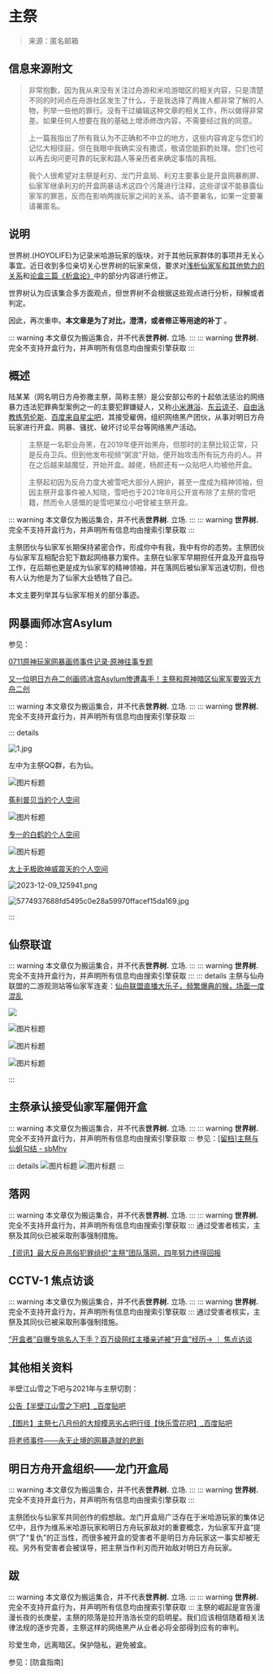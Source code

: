 # 主祭
> 来源：匿名邮箱

## 信息来源附文
> 非常抱歉，因为我从来没有关注过舟游和米哈游暗区的相关内容，只是清楚不同的时间点在舟游社区发生了什么，于是我选择了两拨人都非常了解的人物，列举一些他的罪行。没有干过编辑这种文章的相关工作，所以做得非常差。如果任何人想要在我的基础上增添修改内容，不需要经过我的同意。
>
> 上一篇我指出了所有我认为不正确和不中立的地方，这些内容肯定与您们的记忆大相径庭，但在我眼中我确实没有撒谎，敬请您能斟酌处理。您们也可以再去询问更可靠的玩家和路人等亲历者来确定事情的真相。
> 
> 我个人很希望对主祭是利刃、龙门开盒局、利刃主要事业是开盒网暴刷屏、仙家军继承利刃的开盒网暴话术这四个污蔑进行注释，这些谬误不能暴露仙家军的罪恶，反而在影响两拨玩家之间的关系。请不要署名，如果一定要署请署匿名。

## 说明
世界树.(HOYOLIFE)为记录米哈游玩家的版块，对于其他玩家群体的事项并无关心事宜。近日收到多位亲切关心世界树的玩家来信，要求对[浅析仙家军和其他势力的关系](../浅析仙家军和其他势力的关系.md)和[论盒三篇《析盒论》](../../文章/析盒论/论盒三篇《析盒论》.md)中的部分内容进行修正。

世界树认为应该集合多方面观点，但世界树不会根据这些观点进行分析，辩解或者判定。

因此，再次重申。**本文章是为了对比，澄清，或者修正等用途的补丁** 。

::: warning
本文章仅为搬运集合，并不代表**世界树.** 立场.
:::
::: warning
**世界树.** 完全不支持开盒行为，并声明所有信息均由搜索引擎获取
:::

## 概述

陆某某（网名明日方舟弥撒主祭，简称主祭）是公安部公布的十起依法惩治的网络暴力违法犯罪典型案例之一的主要犯罪嫌疑人，又称[小米淋浴](https://tieba.baidu.com/home/main?id=tb.1.cf1dc273.iR4bnVyrIkVXd5awVpk2HQ)、[东云谅子](https://tieba.baidu.com/home/main?id=tb.1.95fe0fbf.HfIWlIkUQdU1vqpiXx-oaA)、[自由泳教练劳伦斯](https://space.bilibili.com/298070404/)、[百度来自星尘吧](https://space.bilibili.com/676066921)，其接受雇佣，组织网络黑产团伙，从事对明日方舟玩家进行开盒、网暴、骚扰、破坏讨论平台等网络黑产活动。

> 主祭是一名职业舟黑，在2019年便开始黑舟，但那时的主祭比较正常，只是反舟卫兵。但到他发布视频“粥浪”开始，便开始攻击所有玩方舟的人。并在之后越来越魔怔，开始开盒。越佬，杨颜还有一众贴吧人均被他开盒。
> 
> 主祭起初因为反舟力度大被雪吧大部分人拥护，甚至一度成为精神领袖，但因主祭开盒事件被人知晓，雪吧也于2021年8月公开宣布除了主祭的雪吧籍，然而令人感慨的是雪吧某位小吧曾被主祭开盒。

::: warning
本文章仅为搬运集合，并不代表**世界树.** 立场.
:::
::: warning
**世界树.** 完全不支持开盒行为，并声明所有信息均由搜索引擎获取
:::

主祭团伙与仙家军长期保持紧密合作，形成你中有我，我中有你的态势。主祭团伙与仙家军互相配合犯下数起网络暴力案件。主祭在仙家军早期担任开盒及开盒指导工作，在后期也更是成为仙家军的精神领袖，并在落网后被仙家军迅速切割，但也有人认为他是为了仙家大业牺牲了自己。

本文主要列举其与仙家军相关的部分事迹。

## 网暴画师冰宫AsyIum

参见：

[0711原神玩家网暴画师事件记录·原神往事专题](https://zhuanlan.zhihu.com/p/542209491)

[又一位明日方舟二创画师冰宫AsyIum惨遭毒手！主祭和原神暗区仙家军要毁灭方舟二创](https://www.bilibili.com/read/cv17571809)

::: warning
本文章仅为搬运集合，并不代表**世界树.** 立场.
:::
::: warning
**世界树.** 完全不支持开盒行为，并声明所有信息均由搜索引擎获取
:::

::: details

![1.jpg](./263035335b7d3392033bf31352c6e7b229049c38.jpg)

左中为主祭QQ群，右为仙。

![图片标题](./08fd63266f4d830f772b97e278768c8c8efc0715.jpg)

[菟利普贝当的个人空间](https://space.bilibili.com/1627538246/)

![图片标题](./53462b13d059875aad8a566b8a0eb2178c342098.png)

[专一的白鹤的个人空间](https://space.bilibili.com/352121992)

![图片标题](./ee7a827112df4b19b6e69c32d6a0919f26b58109.png)

[太上无极欧神威震天的个人空间](https://space.bilibili.com/3546566591777099/)

![2023-12-09_125941.png](./a33e2f82f6a2fd11c68f54627ebd696712ec85d6.png)

![5774937688fd5495c0e28a59970ffacef15da169.jpg](./558406b074ce439cb8bd344f9d3de2884dfb273e.jpg)

:::

## 仙祭联谊
::: warning
本文章仅为搬运集合，并不代表**世界树.** 立场.
:::
::: warning
**世界树.** 完全不支持开盒行为，并声明所有信息均由搜索引擎获取
:::
::: details
主祭与仙舟联盟的二游观测站等仙家军连麦：[仙舟联盟直播大乐子，频繁爆典的猴，场面一度混乱](https://www.bilibili.com/video/BV1yM4y1j7C3)

![](./48b4fd053b5d3d9b52b9ee8c51de56ab3c3a0f2f.png)

![图片标题](./79cba64d09f86c764e9f97bc9bbc5506bfbc47fa.png)

![图片标题](./dffeeb6d5b4fa49355f9b49fc1265c29619e241b.png)

![图片标题](./仙祭合流2.png)

:::

## 主祭承认接受仙家军雇佣开盒
::: warning
本文章仅为搬运集合，并不代表**世界树.** 立场.
:::
::: warning
**世界树.** 完全不支持开盒行为，并声明所有信息均由搜索引擎获取
:::
参见：[[留档]主祭与仙蛆勾结 - sbMhy](https://bbs.sbmhy.net/d/141-%E7%95%99%E6%A1%A3%E4%B8%BB%E7%A5%AD%E4%B8%8E%E4%BB%99%E8%9B%86%E5%8B%BE%E7%BB%93)

::: details
![图片标题](./e3e68a1d749f28f14d05be5ac9d13976477b77ee.jpg)
![图片标题](./75e6d41ff18e80265b82bb5b23a3d8d7d1976165.jpg)
:::

## 落网
::: warning
本文章仅为搬运集合，并不代表**世界树.** 立场.
:::
::: warning
**世界树.** 完全不支持开盒行为，并声明所有信息均由搜索引擎获取
:::
通过受害者核实，主祭及其同伙已被采取刑事强制措施。

[【资讯】最大反舟恶俗犯罪组织“主祭”团队落网，四年努力终得回报](https://www.bilibili.com/read/cv28144573)

## CCTV-1 焦点访谈
::: warning
本文章仅为搬运集合，并不代表**世界树.** 立场.
:::
::: warning
**世界树.** 完全不支持开盒行为，并声明所有信息均由搜索引擎获取
:::
通过受害者核实，主祭及其同伙已被采取刑事强制措施。

[“开盒者”自曝专挑名人下手？百万级网红主播亲述被“开盒”经历→ ｜ 焦点访谈](https://w.yangshipin.cn/video?type=0&vid=c0000456wwr)

## 其他相关资料

半壁江山雪之下吧与2021年与主祭切割：

[公告【半壁江山雪之下吧】_百度贴吧](https://tieba.baidu.com/p/7515675676)

[【图片】主祭七八月份的大规模恶劣占吧行径【快乐雪花吧】_百度贴吧](https://tieba.baidu.com/p/7972165084)

[将老师事件——永无止境的网暴造就的悲剧](https://www.bilibili.com/read/cv20178427)

## 明日方舟开盒组织——龙门开盒局
::: warning
本文章仅为搬运集合，并不代表**世界树.** 立场.
:::
::: warning
**世界树.** 完全不支持开盒行为，并声明所有信息均由搜索引擎获取
:::

主祭团伙与仙家军共同创作的假想敌。龙门开盒局广泛存在于米哈游玩家的集体记忆中，且作为维系米哈游玩家和明日方舟玩家敌对的重要概念，为仙家军开盒“提供”了“复仇”的正当性，而很多被开盒的受害者不是明日方舟玩家这一事实却被无视。另外有受害者会被误导，把主祭当作利刃而开始敌对明日方舟玩家。

## 跋
::: warning
本文章仅为搬运集合，并不代表**世界树.** 立场.
:::
::: warning
**世界树.** 完全不支持开盒行为，并声明所有信息均由搜索引擎获取
:::
主祭的崛起是宣告漫漫长夜的长庚星，主祭的陨落是拉开浩浩长空的启明星。我们应该相信随着相关法律法规的逐步完善，主祭这样的网络黑产从业者必将全部得到应有的审判。

珍爱生命，远离暗区。保护隐私，避免被盒。

参见：[防盒指南]
